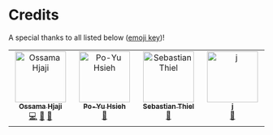 # Credits

A special thanks to all listed below ([emoji key](https://allcontributors.org/docs/emoji-key))!

<!-- ALL-CONTRIBUTORS-LIST:START - Do not remove or modify this section -->
<!-- prettier-ignore-start -->
<!-- markdownlint-disable -->
<table>
  <tbody>
    <tr>
      <td align="center" valign="top" width="14.28%"><a href="https://github.com/o2sh"><img src="https://avatars.githubusercontent.com/u/13710835?v=4?s=100" width="100px;" alt="Ossama Hjaji"/><br /><sub><b>Ossama Hjaji</b></sub></a><br /><a href="#code-o2sh" title="Code">💻</a> <a href="#maintenance-o2sh" title="Maintenance">🚧</a> <a href="#data-o2sh" title="Data">🔣</a></td>
      <td align="center" valign="top" width="14.28%"><a href="https://pyhsieh.net/"><img src="https://avatars.githubusercontent.com/u/6328813?v=4?s=100" width="100px;" alt="Po-Yu Hsieh"/><br /><sub><b>Po-Yu Hsieh</b></sub></a><br /><a href="#data-pykenny" title="Data">🔣</a></td>
      <td align="center" valign="top" width="14.28%"><a href="https://keybase.io/byronbates"><img src="https://avatars.githubusercontent.com/u/63622?v=4?s=100" width="100px;" alt="Sebastian Thiel"/><br /><sub><b>Sebastian Thiel</b></sub></a><br /><a href="#ideas-Byron" title="Ideas, Planning, & Feedback">🤔</a></td>
      <td align="center" valign="top" width="14.28%"><a href="https://github.com/jake-87"><img src="https://avatars.githubusercontent.com/u/68929154?v=4?s=100" width="100px;" alt="j"/><br /><sub><b>j</b></sub></a><br /><a href="#data-jake-87" title="Data">🔣</a></td>
    </tr>
  </tbody>
</table>

<!-- markdownlint-restore -->
<!-- prettier-ignore-end -->

<!-- ALL-CONTRIBUTORS-LIST:END -->

